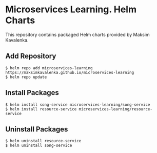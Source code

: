 # Microservices Learning. Helm Charts
This repository contains packaged Helm charts provided by Maksim Kavalenka.

## Add Repository
`$ helm repo add microservices-learning https://maksimkavalenka.github.io/microservices-learning`  
`$ helm repo update`

## Install Packages
`$ helm install song-service microservices-learning/song-service`  
`$ helm install resource-service microservices-learning/resource-service`

## Uninstall Packages
`$ helm uninstall resource-service`  
`$ helm uninstall song-service`
